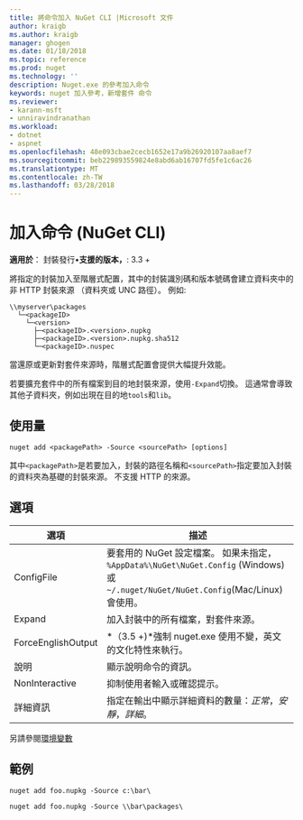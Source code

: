 ```yaml
---
title: 將命令加入 NuGet CLI |Microsoft 文件
author: kraigb
ms.author: kraigb
manager: ghogen
ms.date: 01/18/2018
ms.topic: reference
ms.prod: nuget
ms.technology: ''
description: Nuget.exe 的參考加入命令
keywords: nuget 加入參考，新增套件 命令
ms.reviewer:
- karann-msft
- unniravindranathan
ms.workload:
- dotnet
- aspnet
ms.openlocfilehash: 48e093cbae2cecb1652e17a9b26920107aa8aef7
ms.sourcegitcommit: beb229893559824e8abd6ab16707fd5fe1c6ac26
ms.translationtype: MT
ms.contentlocale: zh-TW
ms.lasthandoff: 03/28/2018
---
```

# <a name="add-command-nuget-cli"></a>加入命令 (NuGet CLI)

**適用於**： 封裝發行&bullet;**支援的版本，**: 3.3 +

將指定的封裝加入至階層式配置，其中的封裝識別碼和版本號碼會建立資料夾中的非 HTTP 封裝來源 （資料夾或 UNC 路徑）。 例如: 

    \\myserver\packages
      └─<packageID>
        └─<version>
          ├─<packageID>.<version>.nupkg
          ├─<packageID>.<version>.nupkg.sha512
          └─<packageID>.nuspec

當還原或更新對套件來源時，階層式配置會提供大幅提升效能。

若要擴充套件中的所有檔案到目的地封裝來源，使用`-Expand`切換。 這通常會導致其他子資料夾，例如出現在目的地`tools`和`lib`。

## <a name="usage"></a>使用量

```cli
nuget add <packagePath> -Source <sourcePath> [options]
```

其中`<packagePath>`是若要加入，封裝的路徑名稱和`<sourcePath>`指定要加入封裝的資料夾為基礎的封裝來源。 不支援 HTTP 的來源。

## <a name="options"></a>選項

| 選項 | 描述 |
| --- | --- |
| ConfigFile | 要套用的 NuGet 設定檔案。 如果未指定， `%AppData%\NuGet\NuGet.Config` (Windows) 或`~/.nuget/NuGet/NuGet.Config`(Mac/Linux) 會使用。|
| Expand | 加入封裝中的所有檔案，對套件來源。 |
| ForceEnglishOutput | *（3.5 +)*強制 nuget.exe 使用不變，英文的文化特性來執行。 |
| 說明 | 顯示說明命令的資訊。 |
| NonInteractive | 抑制使用者輸入或確認提示。 |
| 詳細資訊 | 指定在輸出中顯示詳細資料的數量：*正常*，*安靜*，*詳細*。 |

另請參閱[環境變數](cli-ref-environment-variables.md)

## <a name="examples"></a>範例

```cli
nuget add foo.nupkg -Source c:\bar\

nuget add foo.nupkg -Source \\bar\packages\
```
